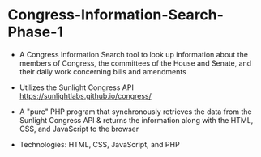 # Congress-Information-Search-Phase-1

* A Congress Information Search tool to look up information about the members of Congress, the committees of the House and Senate, and their daily work concerning bills and amendments

* Utilizes the Sunlight Congress API https://sunlightlabs.github.io/congress/

* A "pure" PHP program that synchronously retrieves the data from the Sunlight Congress API & returns the information along with the HTML, CSS, and JavaScript to the browser

* Technologies: HTML, CSS, JavaScript, and PHP
